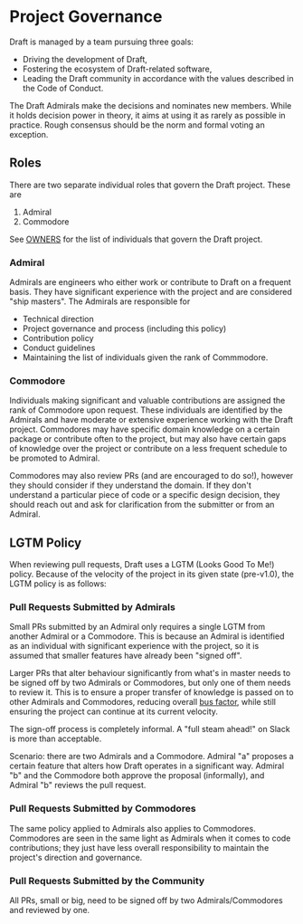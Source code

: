 # Project Governance

Draft is managed by a team pursuing three goals:

- Driving the development of Draft,
- Fostering the ecosystem of Draft-related software,
- Leading the Draft community in accordance with the values described in the Code of Conduct.

The Draft Admirals make the decisions and nominates new members. While it holds decision power in theory, it aims at using it as rarely as possible in practice. Rough consensus should be the norm and formal voting an exception.

## Roles

There are two separate individual roles that govern the Draft project. These are

1. Admiral
2. Commodore

See [OWNERS](https://github.com/Azure/draft/blob/master/OWNERS) for the list of individuals that govern the Draft project.

### Admiral

Admirals are engineers who either work or contribute to Draft on a frequent basis. They have significant experience with the project and are considered "ship masters". The Admirals are responsible for

- Technical direction
- Project governance and process (including this policy)
- Contribution policy
- Conduct guidelines
- Maintaining the list of individuals given the rank of Commmodore.

### Commodore

Individuals making significant and valuable contributions are assigned the rank of Commodore upon request. These individuals are identified by the Admirals and have moderate or extensive experience working with the Draft project. Commodores may have specific domain knowledge on a certain package or contribute often to the project, but may also have certain gaps of knowledge over the project or contribute on a less frequent schedule to be promoted to Admiral.

Commodores may also review PRs (and are encouraged to do so!), however they should consider if they understand the domain. If they don't understand a particular piece of code or a specific design decision, they should reach out and ask for clarification from the submitter or from an Admiral.

## LGTM Policy

When reviewing pull requests, Draft uses a LGTM (Looks Good To Me!) policy. Because of the velocity of the project in its given state (pre-v1.0), the LGTM policy is as follows:

### Pull Requests Submitted by Admirals

Small PRs submitted by an Admiral only requires a single LGTM from another Admiral or a Commodore. This is because an Admiral is identified as an individual with significant experience with the project, so it is assumed that smaller features have already been "signed off".

Larger PRs that alter behaviour significantly from what's in master needs to be signed off by two Admirals or Commodores, but only one of them needs to review it. This is to ensure a proper transfer of knowledge is passed on to other Admirals and Commodores, reducing overall [bus factor](https://en.wikipedia.org/wiki/Bus_factor), while still ensuring the project can continue at its current velocity.

The sign-off process is completely informal. A "full steam ahead!" on Slack is more than acceptable.

Scenario: there are two Admirals and a Commodore. Admiral "a" proposes a certain feature that alters how Draft operates in a significant way. Admiral "b" and the Commodore both approve the proposal (informally), and Admiral "b" reviews the pull request.

### Pull Requests Submitted by Commodores

The same policy applied to Admirals also applies to Commodores. Commodores are seen in the same light as Admirals when it comes to code contributions; they just have less overall responsibility to maintain the project's direction and governance.

### Pull Requests Submitted by the Community

All PRs, small or big, need to be signed off by two Admirals/Commodores and reviewed by one.
